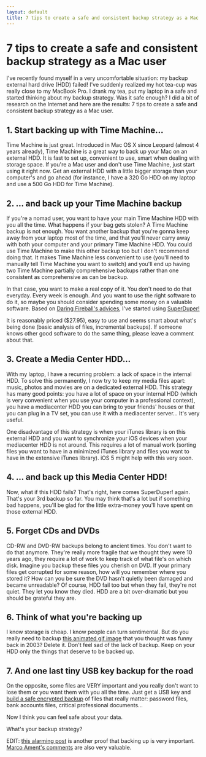 ```yaml
---
layout: default
title: 7 tips to create a safe and consistent backup strategy as a Mac user
---
```


# 7 tips to create a safe and consistent backup strategy as a Mac user

I've recently found myself in a very uncomfortable situation: my backup external
hard drive (HDD) failed! I've suddenly realized my hot tea-cup was really close
to my MacBook Pro. I drank my tea, put my laptop in a safe and started thinking
about my backup strategy. Was it safe enough? I did a bit of research on the 
Internet and here are the results: 7 tips to create a safe and consistent backup
strategy as a Mac user.

## 1. Start backing up with Time Machine...

Time Machine is just great. Introduced in Mac OS X since Leopard (almost 4 years 
already), Time Machine is a great way to back up your Mac on an external HDD. 
It is fast to set up, convenient to use, smart when dealing with storage space. 
If you're a Mac user and don't use Time Machine, just start using it right now. 
Get an external HDD with a little bigger storage than your computer's and go 
ahead (for instance, I have a 320 Go HDD on my laptop and use a 500 Go HDD for 
Time Machine).

## 2. ... and back up your Time Machine backup

If you're a nomad user, you want to have your main Time Machine HDD with you all 
the time. What happens if your bag gets stolen? A Time Machine backup is not enough. 
You want another backup that you're gonna keep away from your laptop most of the 
time, and that you'll never carry away with both your computer and your primary 
Time Machine HDD. You could use Time Machine to make this other backup too but 
I don't recommend doing that. It makes Time Machine less convenient to use (you'll 
need to manually tell Time Machine you want to switch) and you'll end up having two 
Time Machine partially comprehensive backups rather than one consistent as 
comprehensive as can be backup.

In that case, you want to make a real copy of it. You don't need to do that everyday. 
Every week is enough. And you want to use the right software to do it, so maybe you 
should consider spending some money on a valuable software. Based on 
[Daring Fireball's advices][1], I've started using [SuperDuper!][2] 

It is reasonably priced ($27.95), easy to use and seems smart about what's being 
done (basic analysis of files, incremental backups). If someone knows other good 
software to do the same thing, please leave a comment about that.

## 3. Create a Media Center HDD...

With my laptop, I have a recurring problem: a lack of space in the internal HDD. 
To solve this permanently, I now try to keep my media files apart: music, photos and 
movies are on a dedicated external HDD. This strategy has many good points: you 
have a lot of space on your internal HDD (which is very convenient when you use 
your computer in a professional context), you have a mediacenter HDD you can bring 
to your friends' houses or that you can plug in a TV set, you can use it with a 
mediacenter server... It's very useful.

One disadvantage of this strategy is when your iTunes library is on this external 
HDD and you want to synchronize your iOS devices when your mediacenter HDD is not 
around. This requires a lot of manual work (sorting files you want to have in a 
minimized iTunes library and files you want to have in the extensive iTunes library). 
iOS 5 might help with this very soon.

## 4. ... and back up this Media Center HDD!

Now, what if this HDD fails? That's right, here comes SuperDuper! again. That's your 
3rd backup so far. You may think that's a lot but if something bad happens, you'll 
be glad for the little extra-money you'll have spent on those external HDD.

## 5. Forget CDs and DVDs

CD-RW and DVD-RW backups belong to ancient times. You don't want to do that anymore. 
They're really more fragile that we thought they were 10 years ago, they require 
a lot of work to keep track of what file's on which disk. Imagine you backup 
these files you cherish on DVD. If your primary files get corrupted for some reason, 
how will you remember where you stored it? How can you be sure the DVD hasn't 
quietly been damaged and became unreadable? Of course, HDD fail too but when they 
fail, they're not quiet. They let you know they died. HDD are a bit over-dramatic 
but you should be grateful they are.

## 6. Think of what you're backing up

I know storage is cheap. I know people can turn sentimental. But do you really 
need to backup [this animated gif image][3] that you thought was funny back in 2003? 
Delete it. Don't feel sad of the lack of backup. Keep on your HDD only the things 
that deserve to be backed up.

## 7. And one last tiny USB key backup for the road

On the opposite, some files are VERY important and you really don't want to lose 
them or you want them with you all the time. Just get a USB key and [build a safe encrypted backup][4] 
of files that really matter: password files, bank accounts files, critical professional documents...

Now I think you can feel safe about your data.

What's your backup strategy?

EDIT: [this alarming post][5] is another proof that backing up is very important. 
[Marco Ament's comments][6] are also very valuable.


[1]: http://daringfireball.net/2010/03/ode_to_diskwarrior_superduper_dropbox
[2]: http://www.shirt-pocket.com/SuperDuper/SuperDuperDescription.html
[3]: http://weinventyou.net/post/8918407231/greg
[4]: http://mac101.net/content/how-to/how-to-storing-files-on-a-secure-usb-flash-drive/
[5]: http://www.emptyage.com/post/28679875595/yes-i-was-hacked-hard
[6]: http://www.marco.org/2012/08/04/mat-hacked
